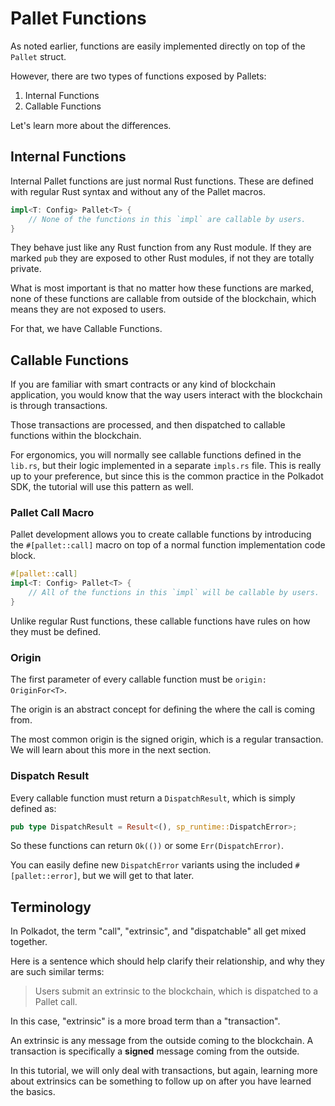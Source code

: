 # Pallet Functions

As noted earlier, functions are easily implemented directly on top of the `Pallet` struct.

However, there are two types of functions exposed by Pallets:

1. Internal Functions
2. Callable Functions

Let's learn more about the differences.

## Internal Functions

Internal Pallet functions are just normal Rust functions. These are defined with regular Rust syntax and without any of the Pallet macros.

```rust
impl<T: Config> Pallet<T> {
	// None of the functions in this `impl` are callable by users.
}
```

They behave just like any Rust function from any Rust module. If they are marked `pub` they are exposed to other Rust modules, if not they are totally private.

What is most important is that no matter how these functions are marked, none of these functions are callable from outside of the blockchain, which means they are not exposed to users.

For that, we have Callable Functions.

## Callable Functions

If you are familiar with smart contracts or any kind of blockchain application, you would know that the way users interact with the blockchain is through transactions.

Those transactions are processed, and then dispatched to callable functions within the blockchain.

For ergonomics, you will normally see callable functions defined in the `lib.rs`, but their logic implemented in a separate `impls.rs` file. This is really up to your preference, but since this is the common practice in the Polkadot SDK, the tutorial will use this pattern as well.

### Pallet Call Macro

Pallet development allows you to create callable functions by introducing the `#[pallet::call]` macro on top of a normal function implementation code block.

```rust
#[pallet::call]
impl<T: Config> Pallet<T> {
	// All of the functions in this `impl` will be callable by users.
}
```

Unlike regular Rust functions, these callable functions have rules on how they must be defined.

### Origin

The first parameter of every callable function must be `origin: OriginFor<T>`.

The origin is an abstract concept for defining the where the call is coming from.

The most common origin is the signed origin, which is a regular transaction. We will learn about this more in the next section.

### Dispatch Result

Every callable function must return a `DispatchResult`, which is simply defined as:

```rust
pub type DispatchResult = Result<(), sp_runtime::DispatchError>;
```

So these functions can return `Ok(())` or some `Err(DispatchError)`.

You can easily define new `DispatchError` variants using the included `#[pallet::error]`, but we will get to that later.

## Terminology

In Polkadot, the term "call", "extrinsic", and "dispatchable" all get mixed together.

Here is a sentence which should help clarify their relationship, and why they are such similar terms:

> Users submit an extrinsic to the blockchain, which is dispatched to a Pallet call.

In this case, "extrinsic" is a more broad term than a "transaction".

An extrinsic is any message from the outside coming to the blockchain. A transaction is specifically a **signed** message coming from the outside.

In this tutorial, we will only deal with transactions, but again, learning more about extrinsics can be something to follow up on after you have learned the basics.
